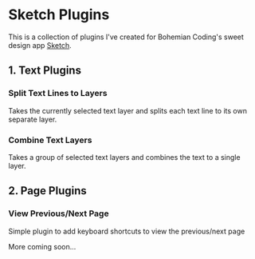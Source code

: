 # Sketch Plugins

This is a collection of plugins I've created for Bohemian Coding's sweet design app [Sketch](http://bohemiancoding.com/sketch/).

## 1. Text Plugins

### Split Text Lines to Layers
Takes the currently selected text layer and splits each text line to its own separate layer. 

### Combine Text Layers
Takes a group of selected text layers and combines the text to a single layer.

## 2. Page Plugins

### View Previous/Next Page
Simple plugin to add keyboard shortcuts to view the previous/next page 



More coming soon...
